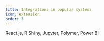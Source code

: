 ```yaml
---
title: Integrations in popular systems
icon: extension
order: 3
---
```


React.js, R Shiny, Jupyter, Polymer, Power BI
